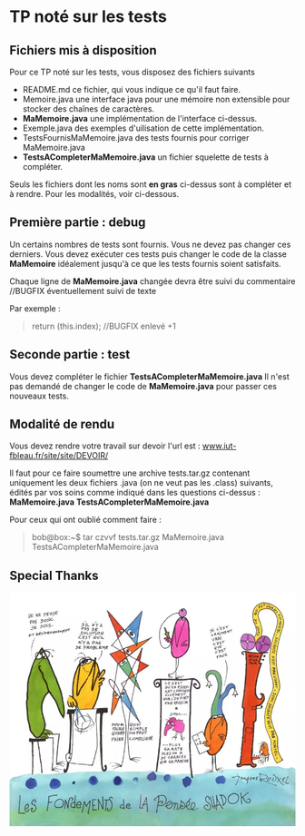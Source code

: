 # TP noté sur les tests 

## Fichiers mis à disposition
Pour ce TP noté sur les tests, vous disposez des fichiers suivants

+ README.md                          ce fichier, qui vous indique ce qu'il faut faire.
+ Memoire.java                       une interface java pour une mémoire non extensible pour stocker des chaînes de caractères.
+ **MaMemoire.java**                      une implémentation de l'interface ci-dessus.
+ Exemple.java                        des exemples d'uilisation de cette implémentation.
+ TestsFournisMaMemoire.java          des tests fournis pour corriger MaMemoire.java
+ **TestsACompleterMaMemoire.java**       un fichier squelette de tests à compléter.

Seuls les fichiers dont les noms sont **en gras** ci-dessus sont à compléter et à rendre.
Pour les modalités, voir ci-dessous.

## Première partie : debug ##
Un certains nombres de tests sont fournis. Vous ne devez pas changer ces derniers.
Vous devez exécuter ces tests puis changer le code de la classe **MaMemoire** idéalement jusqu'à ce que les tests fournis soient satisfaits.

Chaque ligne de **MaMemoire.java** changée devra être suivi du commentaire //BUGFIX éventuellement suivi de texte

Par exemple : 
> return (this.index); //BUGFIX enlevé +1

## Seconde partie : test ##
Vous devez compléter le fichier **TestsACompleterMaMemoire.java**
Il n'est pas demandé de changer le code de **MaMemoire.java** pour passer ces nouveaux tests.

## Modalité de rendu ##
Vous devez rendre votre travail sur devoir
l'url est :
www.iut-fbleau.fr/site/site/DEVOIR/

Il faut pour ce faire soumettre une archive tests.tar.gz contenant uniquement les deux fichiers .java (on ne veut pas les .class) suivants, édités par vos soins comme indiqué dans les questions ci-dessus :
**MaMemoire.java**
**TestsACompleterMaMemoire.java**

Pour ceux qui ont oublié comment faire :

> bob@box:~$ tar czvvf tests.tar.gz MaMemoire.java TestsACompleterMaMemoire.java 

## Special Thanks ##

![Philosophis Shadok](838_planche06_copie.jpg)
